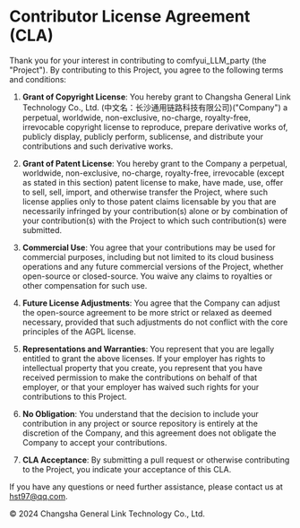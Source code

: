 # Contributor License Agreement (CLA)


Thank you for your interest in contributing to comfyui_LLM_party (the "Project"). By contributing to this Project, you agree to the following terms and conditions:


1. **Grant of Copyright License**:
   You hereby grant to Changsha General Link Technology Co., Ltd. (中文名：长沙通用链路科技有限公司)("Company") a perpetual, worldwide, non-exclusive, no-charge, royalty-free, irrevocable copyright license to reproduce, prepare derivative works of, publicly display, publicly perform, sublicense, and distribute your contributions and such derivative works.


2. **Grant of Patent License**:
   You hereby grant to the Company a perpetual, worldwide, non-exclusive, no-charge, royalty-free, irrevocable (except as stated in this section) patent license to make, have made, use, offer to sell, sell, import, and otherwise transfer the Project, where such license applies only to those patent claims licensable by you that are necessarily infringed by your contribution(s) alone or by combination of your contribution(s) with the Project to which such contribution(s) were submitted.


3. **Commercial Use**:
   You agree that your contributions may be used for commercial purposes, including but not limited to its cloud business operations and any future commercial versions of the Project, whether open-source or closed-source. You waive any claims to royalties or other compensation for such use.


4. **Future License Adjustments**:
   You agree that the Company can adjust the open-source agreement to be more strict or relaxed as deemed necessary, provided that such adjustments do not conflict with the core principles of the AGPL license.


5. **Representations and Warranties**:
   You represent that you are legally entitled to grant the above licenses. If your employer has rights to intellectual property that you create, you represent that you have received permission to make the contributions on behalf of that employer, or that your employer has waived such rights for your contributions to this Project.


6. **No Obligation**:
   You understand that the decision to include your contribution in any project or source repository is entirely at the discretion of the Company, and this agreement does not obligate the Company to accept your contributions.


7. **CLA Acceptance**:
   By submitting a pull request or otherwise contributing to the Project, you indicate your acceptance of this CLA.


If you have any questions or need further assistance, please contact us at hst97@qq.com.


© 2024 Changsha General Link Technology Co., Ltd.
